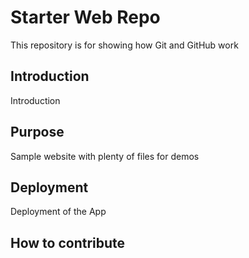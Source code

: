 # Starter Web Repo

This repository is for showing how Git and GitHub work

## Introduction

Introduction


## Purpose

Sample website with plenty of files for demos

## Deployment

Deployment of the App


## How to contribute